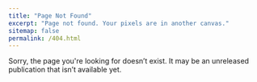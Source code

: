 ```yaml
---
title: "Page Not Found"
excerpt: "Page not found. Your pixels are in another canvas."
sitemap: false
permalink: /404.html
---
```


Sorry, the page you're looking for doesn’t exist. It may be an unreleased publication that isn’t available yet.

<script type="text/javascript">
  var GOOG_FIXURL_LANG = 'en';
  var GOOG_FIXURL_SITE = '{{ site.url }}'
</script>
<script type="text/javascript"
  src="//linkhelp.clients.google.com/tbproxy/lh/wm/fixurl.js">
</script>
